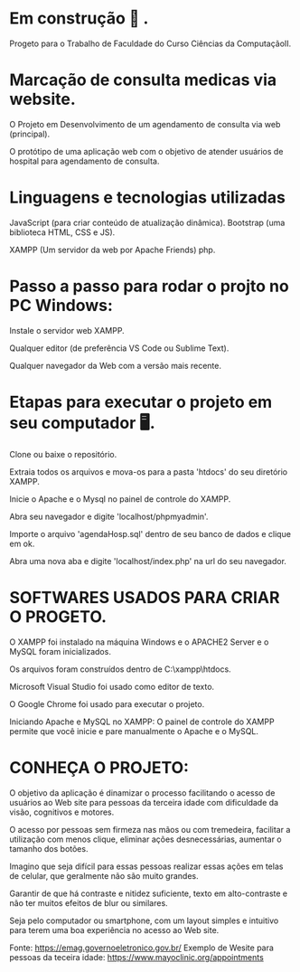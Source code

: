 # Em construção 👷 .
Progeto para o Trabalho de Faculdade do Curso Ciências da ComputaçãoII.
 
# Marcação de consulta medicas via website. 
O Projeto em Desenvolvimento de um agendamento de consulta via web (principal).

O protótipo de uma aplicação web com
o objetivo de atender usuários de hospital para agendamento de consulta.

# Linguagens e tecnologias utilizadas

JavaScript (para criar conteúdo de atualização dinâmica).
Bootstrap (uma biblioteca HTML, CSS e JS).

XAMPP (Um servidor da web por Apache Friends)
php.

# Passo a passo para rodar o projto no PC Windows:

Instale o servidor web XAMPP.

Qualquer editor (de preferência VS Code ou Sublime Text).

Qualquer navegador da Web com a versão mais recente.

# Etapas para executar o projeto em seu computador 🖥.

Clone ou baixe o repositório.

Extraia todos os arquivos e mova-os para a pasta 'htdocs' do seu diretório XAMPP.

Inicie o Apache e o Mysql no painel de controle do XAMPP.

Abra seu navegador e digite 'localhost/phpmyadmin'.

Importe o arquivo 'agendaHosp.sql' dentro de seu banco de dados e clique em ok.

Abra uma nova aba e digite 'localhost/index.php' na url do seu navegador.

# SOFTWARES USADOS PARA CRIAR O PROGETO.

O XAMPP foi instalado na máquina Windows e o APACHE2 Server e o MySQL foram inicializados. 

Os arquivos foram construídos dentro de C:\xampp\htdocs.

Microsoft Visual Studio foi usado como editor de texto.

O Google Chrome foi usado para executar o projeto.

Iniciando Apache e MySQL no XAMPP:
O painel de controle do XAMPP permite que você inicie e pare manualmente o Apache e o MySQL. 

# CONHEÇA O PROJETO:
O objetivo da aplicação é dinamizar o processo facilitando o acesso de usuários ao Web site para pessoas da terceira idade com dificuldade da visão, cognitivos e motores.

O acesso por pessoas sem firmeza nas mãos ou com tremedeira, facilitar a utilização com menos clique, eliminar ações desnecessárias, aumentar o tamanho dos botões. 

Imagino que seja difícil para essas pessoas realizar essas ações em telas de celular, que geralmente não são muito grandes.

Garantir de que há contraste e nitidez suficiente, texto em alto-contraste e não ter muitos efeitos de blur ou similares.

Seja pelo computador ou smartphone, com um layout simples e intuitivo para terem uma boa experiência no acesso ao Web site. 

Fonte: https://emag.governoeletronico.gov.br/
Exemplo de Wesite para pessoas da teceira idade: https://www.mayoclinic.org/appointments
